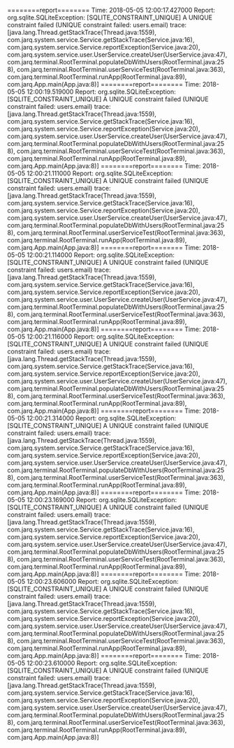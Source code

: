 
========report========
Time: 2018-05-05 12:00:17.427000
Report: org.sqlite.SQLiteException: [SQLITE_CONSTRAINT_UNIQUE]  A UNIQUE constraint failed (UNIQUE constraint failed: users.email)
trace: [java.lang.Thread.getStackTrace(Thread.java:1559), com.jarq.system.service.Service.getStackTrace(Service.java:16), com.jarq.system.service.Service.reportException(Service.java:20), com.jarq.system.service.user.UserService.createUser(UserService.java:47), com.jarq.terminal.RootTerminal.populateDbWithUsers(RootTerminal.java:258), com.jarq.terminal.RootTerminal.userServiceTest(RootTerminal.java:363), com.jarq.terminal.RootTerminal.runApp(RootTerminal.java:89), com.jarq.App.main(App.java:8)]
========report========
Time: 2018-05-05 12:00:19.519000
Report: org.sqlite.SQLiteException: [SQLITE_CONSTRAINT_UNIQUE]  A UNIQUE constraint failed (UNIQUE constraint failed: users.email)
trace: [java.lang.Thread.getStackTrace(Thread.java:1559), com.jarq.system.service.Service.getStackTrace(Service.java:16), com.jarq.system.service.Service.reportException(Service.java:20), com.jarq.system.service.user.UserService.createUser(UserService.java:47), com.jarq.terminal.RootTerminal.populateDbWithUsers(RootTerminal.java:258), com.jarq.terminal.RootTerminal.userServiceTest(RootTerminal.java:363), com.jarq.terminal.RootTerminal.runApp(RootTerminal.java:89), com.jarq.App.main(App.java:8)]
========report========
Time: 2018-05-05 12:00:21.111000
Report: org.sqlite.SQLiteException: [SQLITE_CONSTRAINT_UNIQUE]  A UNIQUE constraint failed (UNIQUE constraint failed: users.email)
trace: [java.lang.Thread.getStackTrace(Thread.java:1559), com.jarq.system.service.Service.getStackTrace(Service.java:16), com.jarq.system.service.Service.reportException(Service.java:20), com.jarq.system.service.user.UserService.createUser(UserService.java:47), com.jarq.terminal.RootTerminal.populateDbWithUsers(RootTerminal.java:258), com.jarq.terminal.RootTerminal.userServiceTest(RootTerminal.java:363), com.jarq.terminal.RootTerminal.runApp(RootTerminal.java:89), com.jarq.App.main(App.java:8)]
========report========
Time: 2018-05-05 12:00:21.114000
Report: org.sqlite.SQLiteException: [SQLITE_CONSTRAINT_UNIQUE]  A UNIQUE constraint failed (UNIQUE constraint failed: users.email)
trace: [java.lang.Thread.getStackTrace(Thread.java:1559), com.jarq.system.service.Service.getStackTrace(Service.java:16), com.jarq.system.service.Service.reportException(Service.java:20), com.jarq.system.service.user.UserService.createUser(UserService.java:47), com.jarq.terminal.RootTerminal.populateDbWithUsers(RootTerminal.java:258), com.jarq.terminal.RootTerminal.userServiceTest(RootTerminal.java:363), com.jarq.terminal.RootTerminal.runApp(RootTerminal.java:89), com.jarq.App.main(App.java:8)]
========report========
Time: 2018-05-05 12:00:21.116000
Report: org.sqlite.SQLiteException: [SQLITE_CONSTRAINT_UNIQUE]  A UNIQUE constraint failed (UNIQUE constraint failed: users.email)
trace: [java.lang.Thread.getStackTrace(Thread.java:1559), com.jarq.system.service.Service.getStackTrace(Service.java:16), com.jarq.system.service.Service.reportException(Service.java:20), com.jarq.system.service.user.UserService.createUser(UserService.java:47), com.jarq.terminal.RootTerminal.populateDbWithUsers(RootTerminal.java:258), com.jarq.terminal.RootTerminal.userServiceTest(RootTerminal.java:363), com.jarq.terminal.RootTerminal.runApp(RootTerminal.java:89), com.jarq.App.main(App.java:8)]
========report========
Time: 2018-05-05 12:00:21.314000
Report: org.sqlite.SQLiteException: [SQLITE_CONSTRAINT_UNIQUE]  A UNIQUE constraint failed (UNIQUE constraint failed: users.email)
trace: [java.lang.Thread.getStackTrace(Thread.java:1559), com.jarq.system.service.Service.getStackTrace(Service.java:16), com.jarq.system.service.Service.reportException(Service.java:20), com.jarq.system.service.user.UserService.createUser(UserService.java:47), com.jarq.terminal.RootTerminal.populateDbWithUsers(RootTerminal.java:258), com.jarq.terminal.RootTerminal.userServiceTest(RootTerminal.java:363), com.jarq.terminal.RootTerminal.runApp(RootTerminal.java:89), com.jarq.App.main(App.java:8)]
========report========
Time: 2018-05-05 12:00:23.169000
Report: org.sqlite.SQLiteException: [SQLITE_CONSTRAINT_UNIQUE]  A UNIQUE constraint failed (UNIQUE constraint failed: users.email)
trace: [java.lang.Thread.getStackTrace(Thread.java:1559), com.jarq.system.service.Service.getStackTrace(Service.java:16), com.jarq.system.service.Service.reportException(Service.java:20), com.jarq.system.service.user.UserService.createUser(UserService.java:47), com.jarq.terminal.RootTerminal.populateDbWithUsers(RootTerminal.java:258), com.jarq.terminal.RootTerminal.userServiceTest(RootTerminal.java:363), com.jarq.terminal.RootTerminal.runApp(RootTerminal.java:89), com.jarq.App.main(App.java:8)]
========report========
Time: 2018-05-05 12:00:23.606000
Report: org.sqlite.SQLiteException: [SQLITE_CONSTRAINT_UNIQUE]  A UNIQUE constraint failed (UNIQUE constraint failed: users.email)
trace: [java.lang.Thread.getStackTrace(Thread.java:1559), com.jarq.system.service.Service.getStackTrace(Service.java:16), com.jarq.system.service.Service.reportException(Service.java:20), com.jarq.system.service.user.UserService.createUser(UserService.java:47), com.jarq.terminal.RootTerminal.populateDbWithUsers(RootTerminal.java:258), com.jarq.terminal.RootTerminal.userServiceTest(RootTerminal.java:363), com.jarq.terminal.RootTerminal.runApp(RootTerminal.java:89), com.jarq.App.main(App.java:8)]
========report========
Time: 2018-05-05 12:00:23.610000
Report: org.sqlite.SQLiteException: [SQLITE_CONSTRAINT_UNIQUE]  A UNIQUE constraint failed (UNIQUE constraint failed: users.email)
trace: [java.lang.Thread.getStackTrace(Thread.java:1559), com.jarq.system.service.Service.getStackTrace(Service.java:16), com.jarq.system.service.Service.reportException(Service.java:20), com.jarq.system.service.user.UserService.createUser(UserService.java:47), com.jarq.terminal.RootTerminal.populateDbWithUsers(RootTerminal.java:258), com.jarq.terminal.RootTerminal.userServiceTest(RootTerminal.java:363), com.jarq.terminal.RootTerminal.runApp(RootTerminal.java:89), com.jarq.App.main(App.java:8)]